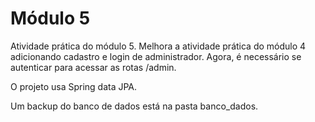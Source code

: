 # Módulo 5

Atividade prática do módulo 5. Melhora a atividade prática do módulo 4 adicionando cadastro e login de administrador. Agora, é necessário se autenticar para acessar as rotas /admin. 

O projeto usa Spring data JPA.

Um backup do banco de dados está na pasta banco_dados.
